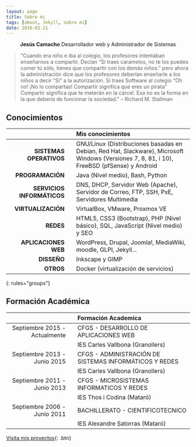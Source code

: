 ```yaml
---
layout: page
title: Sobre mi
tags: [about, Jekyll, sobre mi]
date: 2016-03-21
---
```


<center><b>Jesús Camacho</b> Desarrollador web y Administrador de Sistemas</center>

> "Cuando era niño e iba al colegio, los profesores intentaban enseñarnos a compartir. Decían “Si traes caramelos, no te los puedes comer tú sólo, tienes que compartir con los demás niños.” pero ahora la administración dice que los profesores deberían enseñarle a los niños a decir “Sí” a la autorización. Si traes Software al colegio “Oh no! ¡No lo compartas! Compartir significa que eres un pirata” Compartir significa que te meterán en la cárcel. Esa no es la forma en la que debería de funcionar la sociedad." – Richard M. Stallman

## Conocimientos

|  |  | Mis conocimientos |
|--------:|:--:|:--------|
| **SISTEMAS OPERATIVOS**   |  | GNU/Linux (Distribuciones basadas en Debian, Red Hat, Slackware), Microsoft Windows (Versiones 7, 8, 81, i 10), FreeBSD (pfSense) y Android   |
| **PROGRAMACIÓN**          |  | Java (Nivel medio), Bash, Python   |
| **SERVICIOS INFORMÁTICOS**|  | DNS, DHCP, Servidor Web (Apache), Servidor de Correo, FTP, SSH, PxE, Servidores Multimedia   |
| **VIRTUALIZACIÓN**        |  | VirtualBox, VMware, Proxmox VE   |
| **REDES**                 |  | HTML5, CSS3 (Bootstrap), PHP (Nivel básico), SQL, JavaScript (Nivel medio) y SEO   |
| **APLICACIONES WEB**      |  | WordPress, Drupal, Joomla!, MediaWiki, moodle, GLPI, Jekyll...   |
| **DISSEÑO**               |  | Inkscape y GIMP   |
| **OTROS**                 |  | Docker (virtualización de servicios)   |
{: rules="groups"}

## Formación Académica

|  |  | Formación Academica |
|--------:|:--:|:----------|
| Septiembre 2015 - Actualmente |  | CFGS - DESARROLLO DE APLICACIONES WEB
|  |  | IES Carles Vallbona (Granollers)
| Septiembre 2013 - Junio 2015 |  | CFGS - ADMINISTRACIÓN DE SISTEMAS INFORMÁTICOS Y REDES
|  |  | IES Carles Vallbona (Granollers)
| Septiembre 2011 - Junio 2013 |  | CFGS - MICROSISTEMAS INFORMATICOS Y REDES
|  |  | IES Thos i Codina (Mataró)
| Septiembre 2006 - Junio 2011 |  | BACHILLERATO - CIENTIFICOTECNICO
|  |  | IES Alexandre Satorras (Mataró)


[Visita mis proyectos](http://zagur.github.io/projects){: .btn}
